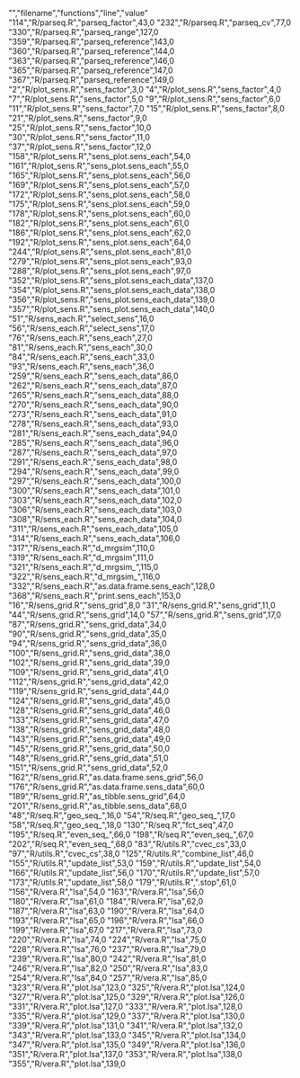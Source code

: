 "","filename","functions","line","value"
"114","R/parseq.R","parseq_factor",43,0
"232","R/parseq.R","parseq_cv",77,0
"330","R/parseq.R","parseq_range",127,0
"359","R/parseq.R","parseq_reference",143,0
"360","R/parseq.R","parseq_reference",144,0
"363","R/parseq.R","parseq_reference",146,0
"365","R/parseq.R","parseq_reference",147,0
"367","R/parseq.R","parseq_reference",149,0
"2","R/plot_sens.R","sens_factor",3,0
"4","R/plot_sens.R","sens_factor",4,0
"7","R/plot_sens.R","sens_factor",5,0
"9","R/plot_sens.R","sens_factor",6,0
"11","R/plot_sens.R","sens_factor",7,0
"15","R/plot_sens.R","sens_factor",8,0
"21","R/plot_sens.R","sens_factor",9,0
"25","R/plot_sens.R","sens_factor",10,0
"30","R/plot_sens.R","sens_factor",11,0
"37","R/plot_sens.R","sens_factor",12,0
"158","R/plot_sens.R","sens_plot.sens_each",54,0
"161","R/plot_sens.R","sens_plot.sens_each",55,0
"165","R/plot_sens.R","sens_plot.sens_each",56,0
"169","R/plot_sens.R","sens_plot.sens_each",57,0
"172","R/plot_sens.R","sens_plot.sens_each",58,0
"175","R/plot_sens.R","sens_plot.sens_each",59,0
"178","R/plot_sens.R","sens_plot.sens_each",60,0
"182","R/plot_sens.R","sens_plot.sens_each",61,0
"186","R/plot_sens.R","sens_plot.sens_each",62,0
"192","R/plot_sens.R","sens_plot.sens_each",64,0
"244","R/plot_sens.R","sens_plot.sens_each",81,0
"279","R/plot_sens.R","sens_plot.sens_each",93,0
"288","R/plot_sens.R","sens_plot.sens_each",97,0
"352","R/plot_sens.R","sens_plot.sens_each_data",137,0
"354","R/plot_sens.R","sens_plot.sens_each_data",138,0
"356","R/plot_sens.R","sens_plot.sens_each_data",139,0
"357","R/plot_sens.R","sens_plot.sens_each_data",140,0
"51","R/sens_each.R","select_sens",16,0
"56","R/sens_each.R","select_sens",17,0
"76","R/sens_each.R","sens_each",27,0
"81","R/sens_each.R","sens_each",30,0
"84","R/sens_each.R","sens_each",33,0
"93","R/sens_each.R","sens_each",36,0
"259","R/sens_each.R","sens_each_data",86,0
"262","R/sens_each.R","sens_each_data",87,0
"265","R/sens_each.R","sens_each_data",88,0
"270","R/sens_each.R","sens_each_data",90,0
"273","R/sens_each.R","sens_each_data",91,0
"278","R/sens_each.R","sens_each_data",93,0
"281","R/sens_each.R","sens_each_data",94,0
"285","R/sens_each.R","sens_each_data",96,0
"287","R/sens_each.R","sens_each_data",97,0
"291","R/sens_each.R","sens_each_data",98,0
"294","R/sens_each.R","sens_each_data",99,0
"297","R/sens_each.R","sens_each_data",100,0
"300","R/sens_each.R","sens_each_data",101,0
"303","R/sens_each.R","sens_each_data",102,0
"306","R/sens_each.R","sens_each_data",103,0
"308","R/sens_each.R","sens_each_data",104,0
"311","R/sens_each.R","sens_each_data",105,0
"314","R/sens_each.R","sens_each_data",106,0
"317","R/sens_each.R","d_mrgsim",110,0
"319","R/sens_each.R","d_mrgsim",111,0
"321","R/sens_each.R","d_mrgsim_",115,0
"322","R/sens_each.R","d_mrgsim_",116,0
"332","R/sens_each.R","as.data.frame.sens_each",128,0
"368","R/sens_each.R","print.sens_each",153,0
"16","R/sens_grid.R","sens_grid",8,0
"31","R/sens_grid.R","sens_grid",11,0
"44","R/sens_grid.R","sens_grid",14,0
"57","R/sens_grid.R","sens_grid",17,0
"87","R/sens_grid.R","sens_grid_data",34,0
"90","R/sens_grid.R","sens_grid_data",35,0
"94","R/sens_grid.R","sens_grid_data",36,0
"100","R/sens_grid.R","sens_grid_data",38,0
"102","R/sens_grid.R","sens_grid_data",39,0
"109","R/sens_grid.R","sens_grid_data",41,0
"112","R/sens_grid.R","sens_grid_data",42,0
"119","R/sens_grid.R","sens_grid_data",44,0
"124","R/sens_grid.R","sens_grid_data",45,0
"128","R/sens_grid.R","sens_grid_data",46,0
"133","R/sens_grid.R","sens_grid_data",47,0
"138","R/sens_grid.R","sens_grid_data",48,0
"143","R/sens_grid.R","sens_grid_data",49,0
"145","R/sens_grid.R","sens_grid_data",50,0
"148","R/sens_grid.R","sens_grid_data",51,0
"151","R/sens_grid.R","sens_grid_data",52,0
"162","R/sens_grid.R","as.data.frame.sens_grid",56,0
"176","R/sens_grid.R","as.data.frame.sens_data",60,0
"189","R/sens_grid.R","as_tibble.sens_grid",64,0
"201","R/sens_grid.R","as_tibble.sens_data",68,0
"48","R/seq.R","geo_seq_",16,0
"54","R/seq.R","geo_seq_",17,0
"58","R/seq.R","geo_seq_",18,0
"130","R/seq.R","fct_seq",47,0
"195","R/seq.R","even_seq_",66,0
"198","R/seq.R","even_seq_",67,0
"202","R/seq.R","even_seq_",68,0
"83","R/utils.R","cvec_cs",33,0
"97","R/utils.R","cvec_cs",38,0
"125","R/utils.R","combine_list",46,0
"155","R/utils.R","update_list",53,0
"159","R/utils.R","update_list",54,0
"166","R/utils.R","update_list",56,0
"170","R/utils.R","update_list",57,0
"173","R/utils.R","update_list",58,0
"179","R/utils.R",".stop",61,0
"156","R/vera.R","lsa",54,0
"163","R/vera.R","lsa",56,0
"180","R/vera.R","lsa",61,0
"184","R/vera.R","lsa",62,0
"187","R/vera.R","lsa",63,0
"190","R/vera.R","lsa",64,0
"193","R/vera.R","lsa",65,0
"196","R/vera.R","lsa",66,0
"199","R/vera.R","lsa",67,0
"217","R/vera.R","lsa",73,0
"220","R/vera.R","lsa",74,0
"224","R/vera.R","lsa",75,0
"228","R/vera.R","lsa",76,0
"237","R/vera.R","lsa",79,0
"239","R/vera.R","lsa",80,0
"242","R/vera.R","lsa",81,0
"246","R/vera.R","lsa",82,0
"250","R/vera.R","lsa",83,0
"254","R/vera.R","lsa",84,0
"257","R/vera.R","lsa",85,0
"323","R/vera.R","plot.lsa",123,0
"325","R/vera.R","plot.lsa",124,0
"327","R/vera.R","plot.lsa",125,0
"329","R/vera.R","plot.lsa",126,0
"331","R/vera.R","plot.lsa",127,0
"333","R/vera.R","plot.lsa",128,0
"335","R/vera.R","plot.lsa",129,0
"337","R/vera.R","plot.lsa",130,0
"339","R/vera.R","plot.lsa",131,0
"341","R/vera.R","plot.lsa",132,0
"343","R/vera.R","plot.lsa",133,0
"345","R/vera.R","plot.lsa",134,0
"347","R/vera.R","plot.lsa",135,0
"349","R/vera.R","plot.lsa",136,0
"351","R/vera.R","plot.lsa",137,0
"353","R/vera.R","plot.lsa",138,0
"355","R/vera.R","plot.lsa",139,0
